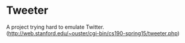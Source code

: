 # Tweeter
A project trying hard to emulate Twitter.
(http://web.stanford.edu/~ouster/cgi-bin/cs190-spring15/tweeter.php)

